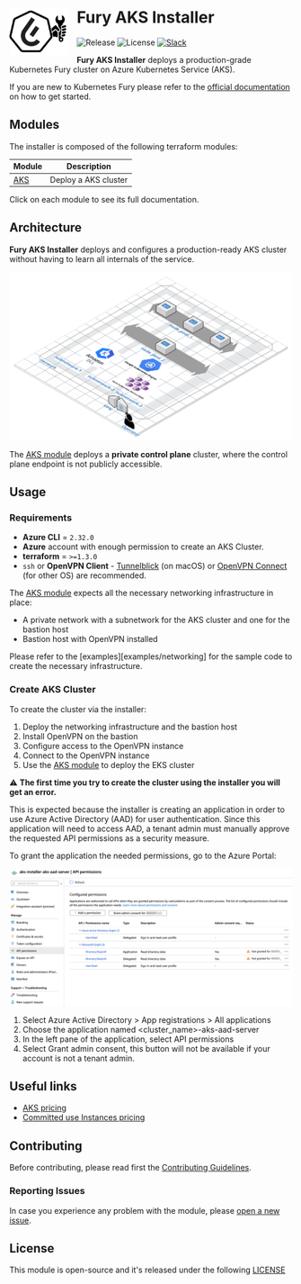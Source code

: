 <h1>
    <img src="./docs/assets/fury_installer.png?raw=true" align="left" width="105" style="margin-right: 15px"/>
    Fury AKS Installer
</h1>

![Release](https://img.shields.io/github/v/release/sighupio/fury-aks-installer?label=Latest%20Release)
![License](https://img.shields.io/github/license/sighupio/fury-aks-installer?label=License)
[![Slack](https://img.shields.io/badge/slack-@kubernetes/fury-yellow.svg?logo=slack&label=Slack)](https://kubernetes.slack.com/archives/C0154HYTAQH)

<!-- <KFD-DOCS> -->

**Fury AKS Installer** deploys a production-grade Kubernetes Fury cluster on Azure Kubernetes Service (AKS).

If you are new to Kubernetes Fury please refer to the [official documentation][kfd-docs] on how to get started.

## Modules

The installer is composed of the following terraform modules:

|            Module             |                  Description                   |
| ----------------------------- | ---------------------------------------------- |
| [AKS][aks-module]             | Deploy a AKS cluster                           |

Click on each module to see its full documentation.

## Architecture

**Fury AKS Installer** deploys and configures a production-ready AKS cluster without having to learn all internals of the service.

![Fury Architecture](./docs/assets/fury_installer_architecture.png)

The [AKS module][aks-module] deploys a **private control plane** cluster, where the control plane endpoint is not publicly accessible.

## Usage

### Requirements

- **Azure CLI** = `2.32.0`
- **Azure** account with enough permission to create an AKS Cluster.
- **terraform** = `>=1.3.0`
- `ssh` or **OpenVPN Client** - [Tunnelblick][tunnelblick] (on macOS) or [OpenVPN Connect][openvpn-connect] (for other OS) are recommended.

The [AKS module][aks-module] expects all the necessary networking infrastructure in place:

- A private network with a subnetwork for the AKS cluster and one for the bastion host
- Bastion host with OpenVPN installed

Please refer to the [examples][examples/networking] for the sample code to create the necessary infrastructure.

### Create AKS Cluster

To create the cluster via the installer:

1. Deploy the networking infrastructure and the bastion host
2. Install OpenVPN on the bastion
3. Configure access to the OpenVPN instance
4. Connect to the OpenVPN instance
5. Use the [AKS module][aks-module] to deploy the EKS cluster

⚠️ **The first time you try to create the cluster using the installer you will get an error.**

This is expected because the installer is creating an application in order to use Azure Active Directory (AAD) for user authentication.
Since this application will need to access AAD, a tenant admin must manually approve the requested API permissions as a security measure.

To grant the application the needed permissions, go to the Azure Portal:

![Azure Portal](docs/assets/azure_portal.png)

1. Select Azure Active Directory > App registrations > All applications
2. Choose the application named <cluster_name>-aks-aad-server
3. In the left pane of the application, select API permissions
4. Select Grant admin consent, this button will not be available if your account is not a tenant admin.

## Useful links

- [AKS pricing](https://azure.microsoft.com/en-us/pricing/details/kubernetes-service/)
- [Committed use Instances pricing](https://azure.microsoft.com/en-us/pricing/details/virtual-machines/linux/)

<!-- Links -->

[aks-installer-docs]: https://docs.kubernetesfury.com/docs/installers/managed/aks/
[aks-module]: https://github.com/sighupio/fury-aks-installer/tree/master/modules/aks
[kfd-docs]: https://docs.kubernetesfury.com/docs/distribution/

[furyagent]: https://github.com/sighupio/furyagent
[tunnelblick]: https://tunnelblick.net/downloads.html
[openvpn-connect]: https://openvpn.net/vpn-client/

<!-- </KFD-DOCS> -->
<!-- <FOOTER> -->

## Contributing

Before contributing, please read first the [Contributing Guidelines](docs/CONTRIBUTING.md).

### Reporting Issues

In case you experience any problem with the module, please [open a new issue](https://github.com/sighupio/fury-kubernetes-networking/issues/new/choose).

## License

This module is open-source and it's released under the following [LICENSE](LICENSE)

<!-- </FOOTER> -->
